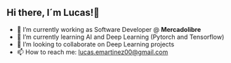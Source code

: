 ## Hi there, I´m Lucas!👋


- 🔭 I’m currently working as Software Developer @ **Mercadolibre** 
- 🌱 I’m currently learning AI and Deep Learning (Pytorch and Tensorflow)
- 👯 I’m looking to collaborate on Deep Learning projects
- 📫 How to reach me: lucas.emartinez00@gmail.com

